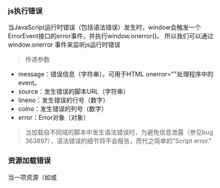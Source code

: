 

### js执行错误

当JavaScript运行时错误（包括语法错误）发生时，window会触发一个ErrorEvent接口的error事件，并执行window.onerror()。
所以我们可以通过 window.onerror 事件来监听js运行时错误

> 传递参数
- message：错误信息（字符串）。可用于HTML onerror=""处理程序中的event。
- source：发生错误的脚本URL（字符串）
- lineno：发生错误的行号（数字）
- colno：发生错误的列号（数字）
- error：Error对象（对象）


> 当加载自不同域的脚本中发生语法错误时，为避免信息泄露（参见bug 363897），语法错误的细节将不会报告，而代之简单的"Script error."


### 资源加载错误

当一项资源（如<img>或<script>）加载失败，加载资源的元素会触发一个Event接口的error事件，并执行该元素上的onerror()处理函数。这些error事件不会向上冒泡到window，不过（至少在Firefox中）能被单一的window.addEventListener捕获。







